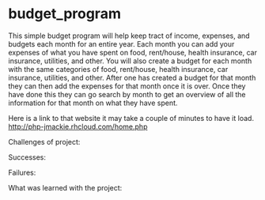 # budget_program
This simple budget program will help keep tract of income, expenses, and budgets each month for an entire year. Each month you can add your expenses of what you have spent on food, rent/house, health insurance, car insurance, utilities, and other. You will also create a budget for each month with the same categories of food, rent/house, health insurance, car insurance, utilities, and other. After one has created a budget for that month they can then add the expenses for that month once it is over. Once they have done this they can go search by month to get an overview of all the information for that month on what they have spent. 

Here is a link to that website it may take a couple of minutes to have it load.
http://php-jmackie.rhcloud.com/home.php

Challenges of project:

Successes:

Failures:

What was learned with the project:


